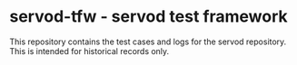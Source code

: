 # servod-tfw - servod test framework 

This repository contains the test cases and logs for the servod repository.  This is intended for historical records only.
